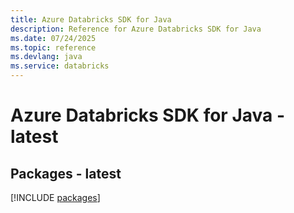 ```yaml
---
title: Azure Databricks SDK for Java
description: Reference for Azure Databricks SDK for Java
ms.date: 07/24/2025
ms.topic: reference
ms.devlang: java
ms.service: databricks
---
```

# Azure Databricks SDK for Java - latest
## Packages - latest
[!INCLUDE [packages](databricks-index.md)]
